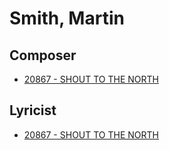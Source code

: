 # Smith, Martin

## Composer

- [20867 - SHOUT TO THE NORTH](/hymns/20867.md)

## Lyricist

- [20867 - SHOUT TO THE NORTH](/hymns/20867.md)

